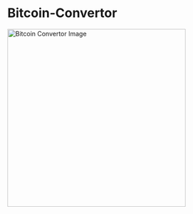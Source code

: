 # Bitcoin-Convertor

<img src="https://github.com/isha-73/Bitcoin-Convertor/assets/87441080/eaa99b12-72cf-41e6-9d59-1b463065382f" width="400"  alt="Bitcoin Convertor Image">

